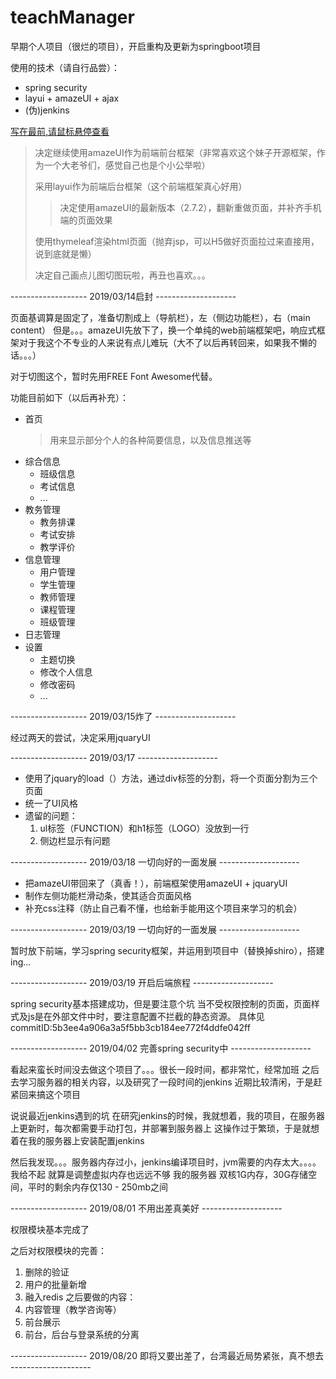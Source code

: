 # teachManager
早期个人项目（很烂的项目），开启重构及更新为springboot项目

使用的技术（请自行品尝）：
* spring security
* layui + amazeUI + ajax
* (伪)jenkins


[写在最前,请鼠标悬停查看](#teachManager  "...我发现我20,21,22号的提交，在contributions竟然没有进度，就去百度寻求原因，发现我电脑上提交的邮箱和github不一致（用的是公司gitlab的邮箱）。
如果有喜欢给人生刷点儿绿的小伙伴有幸看到这里，请谨记，在commits里看一下，提交人的名称和头像与你github账号是否一致！！！")

> 决定继续使用amazeUI作为前端前台框架（非常喜欢这个妹子开源框架，作为一个大老爷们，感觉自己也是个小公举啦）
>
> 采用layui作为前端后台框架（这个前端框架真心好用）
>> 决定使用amazeUI的最新版本（2.7.2），翻新重做页面，并补齐手机端的页面效果
>
> 使用thymeleaf渲染html页面（抛弃jsp，可以H5做好页面拉过来直接用，说到底就是懒）
>
> 决定自己画点儿图切图玩啦，再丑也喜欢。。。

------------------- 2019/03/14启封 --------------------

页面基调算是固定了，准备切割成上（导航栏），左（侧边功能栏），右（main content）
但是。。。amazeUI先放下了，换一个单纯的web前端框架吧，响应式框架对于我这个不专业的人来说有点儿难玩（大不了以后再转回来，如果我不懒的话。。。）

对于切图这个，暂时先用FREE Font Awesome代替。

功能目前如下（以后再补充）：
* 首页
  > 用来显示部分个人的各种简要信息，以及信息推送等
* 综合信息
  * 班级信息
  * 考试信息
  * ...
* 教务管理
  * 教务排课
  * 考试安排
  * 教学评价
* 信息管理
  * 用户管理
  * 学生管理
  * 教师管理
  * 课程管理
  * 班级管理
* 日志管理
* 设置
  * 主题切换
  * 修改个人信息
  * 修改密码
  * ...

------------------- 2019/03/15炸了 --------------------

经过两天的尝试，决定采用jquaryUI

------------------- 2019/03/17 -------------------- 

* 使用了jquary的load（）方法，通过div标签的分割，将一个页面分割为三个页面
* 统一了UI风格
* 遗留的问题：
  1. ul标签（FUNCTION）和h1标签（LOGO）没放到一行
  2. 侧边栏显示有问题

------------------- 2019/03/18 一切向好的一面发展 -------------------- 

* 把amazeUI带回来了（真香！），前端框架使用amazeUI + jquaryUI
* 制作左侧功能栏滑动条，使其适合页面风格
* 补充css注释（防止自己看不懂，也给新手能用这个项目来学习的机会）

------------------- 2019/03/19 一切向好的一面发展 -------------------- 

暂时放下前端，学习spring security框架，并运用到项目中（替换掉shiro），搭建ing...

------------------- 2019/03/19 开启后端旅程 -------------------- 

spring security基本搭建成功，但是要注意个坑
当不受权限控制的页面，页面样式及js是在外部文件中时，要注意配置不拦截的静态资源。
具体见commitID:5b3ee4a906a3a5f5bb3cb184ee772f4ddfe042ff

------------------- 2019/04/02 完善spring security中 -------------------- 

看起来蛮长时间没去做这个项目了。。。很长一段时间，都非常忙，经常加班
之后去学习服务器的相关内容，以及研究了一段时间的jenkins
近期比较清闲，于是赶紧回来搞这个项目

说说最近jenkins遇到的坑
在研究jenkins的时候，我就想着，我的项目，在服务器上更新时，每次都需要手动打包，并部署到服务器上
这操作过于繁琐，于是就想着在我的服务器上安装配置jenkins

然后我发现。。。服务器内存过小，jenkins编译项目时，jvm需要的内存太大。。。。我给不起
就算是调整虚拟内存也远远不够
我的服务器 双核1G内存，30G存储空间，平时的剩余内存仅130 - 250mb之间

------------------- 2019/08/01 不用出差真美好 -------------------- 

权限模块基本完成了

之后对权限模块的完善：
  1. 删除的验证
  2. 用户的批量新增
  3. 融入redis
之后要做的内容：
  1. 内容管理（教学咨询等）
  2. 前台展示
  3. 前台，后台与登录系统的分离

------------------- 2019/08/20 即将又要出差了，台湾最近局势紧张，真不想去 -------------------- 
